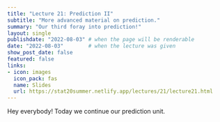 ```yaml
---
title: "Lecture 21: Prediction II"
subtitle: "More advanced material on prediction."
summary: "Our third foray into prediction!"
layout: single
publishdate: "2022-08-03" # when the page will be renderable
date: "2022-08-03"        # when the lecture was given
show_post_date: false
featured: false
links:
- icon: images
  icon_pack: fas
  name: Slides
  url: https://stat20summer.netlify.app/lectures/21/lecture21.html
---
```


Hey everybody! Today we continue our prediction unit. 




